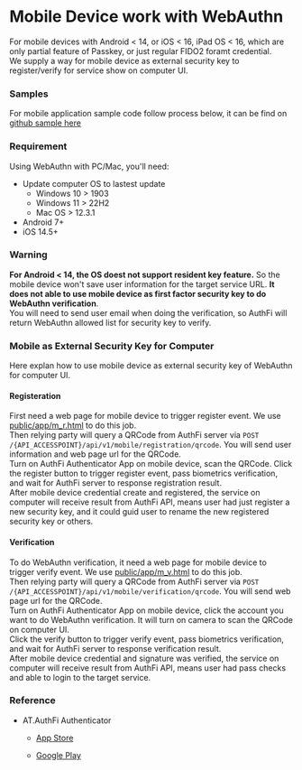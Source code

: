 # Mobile Device work with WebAuthn

For mobile devices with Android < 14, or iOS < 16, iPad OS < 16, which are only partial feature of Passkey, or just regular FIDO2 foramt credential.    
We supply a way for mobile device as external security key to register/verify for service show on computer UI.    

### Samples

For mobile application sample code follow process below, it can be find on [github sample here](https://github.com/AuthenTrend/atauthfi_authenticator)

### Requirement

Using WebAuthn with PC/Mac, you'll need:

- Update computer OS to lastest update
	- Windows 10 > 1903
	- Windows 11 > 22H2
	- Mac OS > 12.3.1
- Android 7+
- iOS 14.5+

### Warning

**For Android < 14, the OS doest not support resident key feature.** So the mobile device won't save user information for the target service URL. **It does not able to use mobile device as first factor security key to do WebAuthn verification**.    
You will need to send user email when doing the verification, so AuthFi will return WebAuthn allowed list for security key to verify.

### Mobile as External Security Key for Computer

Here explan how to use mobile device as external security key of WebAuthn for computer UI.

#### Registeration

First need a web page for mobile device to trigger register event. We use [public/app/m_r.html](https://github.com/AuthenTrend/authfi_fido2_cloud_sample/blob/master/public/app/m_r.html) to do this job.    
Then relying party will query a QRCode from AuthFi server via ```POST /{API_ACCESSPOINT}/api/v1/mobile/registration/qrcode```. You will send user information and web page url for the QRCode.    
Turn on AuthFi Authenticator App on mobile device, scan the QRCode. Click the register button to trigger register event, pass biometrics verification, and wait for AuthFi server to response registration result.    
After mobile device credential create and registered, the service on computer will receive result from AuthFi API, means user had just register a new security key, and it could guid user to rename the new registered security key or others.    

#### Verification

To do WebAuthn verification, it need a web page for mobile device to trigger verify event. We use [public/app/m_v.html](https://github.com/AuthenTrend/authfi_fido2_cloud_sample/blob/master/public/app/m_v.html) to do this job.    
Then relying party will query a QRCode from AuthFi server
via ```POST /{API_ACCESSPOINT}/api/v1/mobile/verification/qrcode```. You will send web page url for the QRCode.    
Turn on AuthFi Authenticator App on mobile device, click the account you want to do WebAuthn verification. It will turn on camera to scan the QRCode on computer UI.    
Click the verify button to trigger verify event, pass biometrics verification, and wait for AuthFi server to response verification result.    
After mobile device credential and signature was verified, the service on computer will receive result from AuthFi API, means user had pass checks and able to login to the target service.

### Reference

- AT.AuthFi Authenticator

	- [App Store](https://apps.apple.com/app/at-authfi-authenticator/id1613903768)

	- [Google Play](https://play.google.com/store/apps/details?id=com.authentrend.atauthfi_authenticator)
